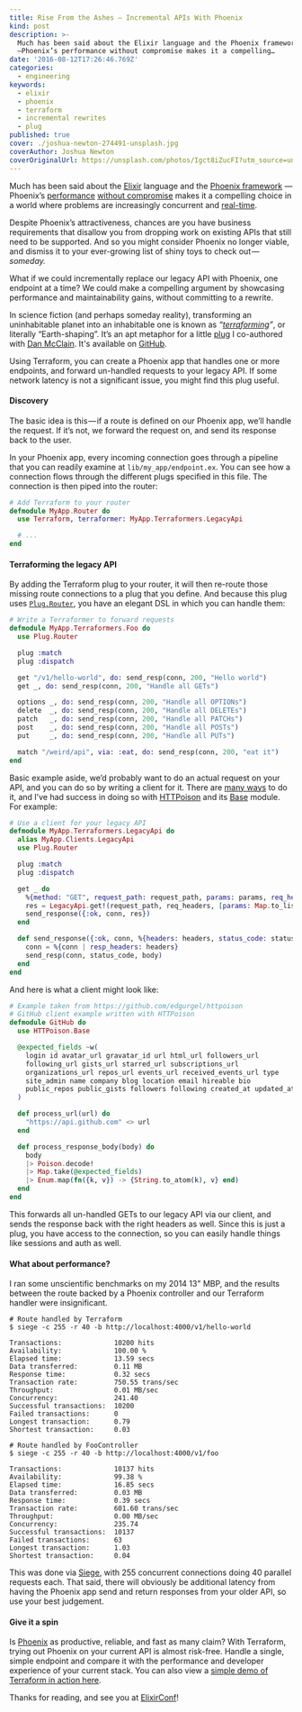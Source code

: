```yaml
---
title: Rise From the Ashes — Incremental APIs With Phoenix
kind: post
description: >-
  Much has been said about the Elixir language and the Phoenix framework
  —Phoenix’s performance without compromise makes it a compelling…
date: '2016-08-12T17:26:46.769Z'
categories:
  - engineering
keywords:
  - elixir
  - phoenix
  - terraform
  - incremental rewrites
  - plug
published: true
cover: ./joshua-newton-274491-unsplash.jpg
coverAuthor: Joshua Newton
coverOriginalUrl: https://unsplash.com/photos/Igct8iZucFI?utm_source=unsplash&utm_medium=referral&utm_content=creditCopyText
---
```


Much has been said about the [Elixir](http://elixir-lang.org/) language and the [Phoenix framework](http://www.phoenixframework.org/) —Phoenix’s [performance](http://www.phoenixframework.org/blog/the-road-to-2-million-websocket-connections) [without compromise](https://dockyard.com/blog/2015/11/18/phoenix-is-not-rails) makes it a compelling choice in a world where problems are increasingly concurrent and [real-time](https://dockyard.com/blog/2016/08/09/phoenix-channels-vs-rails-action-cable).

Despite Phoenix’s attractiveness, chances are you have business requirements that disallow you from dropping work on existing APIs that still need to be supported. And so you might consider Phoenix no longer viable, and dismiss it to your ever-growing list of shiny toys to check out — _someday._

What if we could incrementally replace our legacy API with Phoenix, one endpoint at a time? We could make a compelling argument by showcasing performance and maintainability gains, without committing to a rewrite.

In science fiction (and perhaps someday reality), transforming an uninhabitable planet into an inhabitable one is known as _“_[_terraforming_](https://en.wikipedia.org/wiki/Terraforming)_”_, or literally “Earth-shaping”. It’s an apt metaphor for a little [plug](https://github.com/elixir-lang/plug) I co-authored with [Dan McClain](https://twitter.com/_danmcclain). It's available on [GitHub](https://github.com/poteto/terraform).

Using Terraform, you can create a Phoenix app that handles one or more endpoints, and forward un-handled requests to your legacy API. If some network latency is not a significant issue, you might find this plug useful.

#### Discovery

The basic idea is this — if a route is defined on our Phoenix app, we’ll handle the request. If it’s not, we forward the request on, and send its response back to the user.

In your Phoenix app, every incoming connection goes through a pipeline that you can readily examine at `lib/my_app/endpoint.ex`. You can see how a connection flows through the different plugs specified in this file. The connection is then piped into the router:

```elixir:title=web/router.ex
# Add Terraform to your router
defmodule MyApp.Router do
  use Terraform, terraformer: MyApp.Terraformers.LegacyApi

  # ...
end
```

#### Terraforming the legacy API

By adding the Terraform plug to your router, it will then re-route those missing route connections to a plug that you define. And because this plug uses [`Plug.Router`](https://hexdocs.pm/plug/Plug.Router.html), you have an elegant DSL in which you can handle them:

```elixir:title=terraformers/foo.ex
# Write a Terraformer to forward requests
defmodule MyApp.Terraformers.Foo do
  use Plug.Router

  plug :match
  plug :dispatch

  get "/v1/hello-world", do: send_resp(conn, 200, "Hello world")
  get _, do: send_resp(conn, 200, "Handle all GETs")

  options _, do: send_resp(conn, 200, "Handle all OPTIONs")
  delete  _, do: send_resp(conn, 200, "Handle all DELETEs")
  patch   _, do: send_resp(conn, 200, "Handle all PATCHs")
  post    _, do: send_resp(conn, 200, "Handle all POSTs")
  put     _, do: send_resp(conn, 200, "Handle all PUTs")

  match "/weird/api", via: :eat, do: send_resp(conn, 200, "eat it")
end
```

Basic example aside, we’d probably want to do an actual request on your API, and you can do so by writing a client for it. There are [many ways](https://github.com/h4cc/awesome-elixir#third-party-apis) to do it, and I’ve had success in doing so with [HTTPoison](https://github.com/edgurgel/httpoison) and its [Base](https://hexdocs.pm/httpoison/HTTPoison.Base.html) module. For example:

```elixir:title=terraformers/legacy_api.ex
# Use a client for your legacy API
defmodule MyApp.Terraformers.LegacyApi do
  alias MyApp.Clients.LegacyApi
  use Plug.Router

  plug :match
  plug :dispatch

  get _ do
    %{method: "GET", request_path: request_path, params: params, req_headers: req_headers} = conn
    res = LegacyApi.get!(request_path, req_headers, [params: Map.to_list(params)])
    send_response({:ok, conn, res})
  end

  def send_response({:ok, conn, %{headers: headers, status_code: status_code, body: body}}) do
    conn = %{conn | resp_headers: headers}
    send_resp(conn, status_code, body)
  end
end
```

And here is what a client might look like:

```elixir
# Example taken from https://github.com/edgurgel/httpoison
# GitHub client example written with HTTPoison
defmodule GitHub do
  use HTTPoison.Base

  @expected_fields ~w(
    login id avatar_url gravatar_id url html_url followers_url
    following_url gists_url starred_url subscriptions_url
    organizations_url repos_url events_url received_events_url type
    site_admin name company blog location email hireable bio
    public_repos public_gists followers following created_at updated_at
  )

  def process_url(url) do
    "https://api.github.com" <> url
  end

  def process_response_body(body) do
    body
    |> Poison.decode!
    |> Map.take(@expected_fields)
    |> Enum.map(fn({k, v}) -> {String.to_atom(k), v} end)
  end
end
```

This forwards all un-handled GETs to our legacy API via our client, and sends the response back with the right headers as well. Since this is just a plug, you have access to the connection, so you can easily handle things like sessions and auth as well.

#### What about performance?

I ran some unscientific benchmarks on my 2014 13" MBP, and the results between the route backed by a Phoenix controller and our Terraform handler were insignificant.

```
# Route handled by Terraform
$ siege -c 255 -r 40 -b http://localhost:4000/v1/hello-world

Transactions:             10200 hits
Availability:             100.00 %
Elapsed time:             13.59 secs
Data transferred:         0.11 MB
Response time:            0.32 secs
Transaction rate:         750.55 trans/sec
Throughput:               0.01 MB/sec
Concurrency:              241.40
Successful transactions:  10200
Failed transactions:      0
Longest transaction:      0.79
Shortest transaction:     0.03

# Route handled by FooController
$ siege -c 255 -r 40 -b http://localhost:4000/v1/foo

Transactions:             10137 hits
Availability:             99.38 %
Elapsed time:             16.85 secs
Data transferred:         0.03 MB
Response time:            0.39 secs
Transaction rate:         601.60 trans/sec
Throughput:               0.00 MB/sec
Concurrency:              235.74
Successful transactions:  10137
Failed transactions:      63
Longest transaction:      1.03
Shortest transaction:     0.04
```

This was done via [Siege](https://github.com/JoeDog/siege), with 255 concurrent connections doing 40 parallel requests each. That said, there will obviously be additional latency from having the Phoenix app send and return responses from your older API, so use your best judgement.

#### Give it a spin

Is [Phoenix](https://pragprog.com/book/phoenix/programming-phoenix) as productive, reliable, and fast as many claim? With Terraform, trying out Phoenix on your current API is almost risk-free. Handle a single, simple endpoint and compare it with the performance and developer experience of your current stack. You can also view a [simple demo of Terraform in action here](https://github.com/poteto/reverse_proxy).

Thanks for reading, and see you at [ElixirConf](http://elixirconf.com/)!